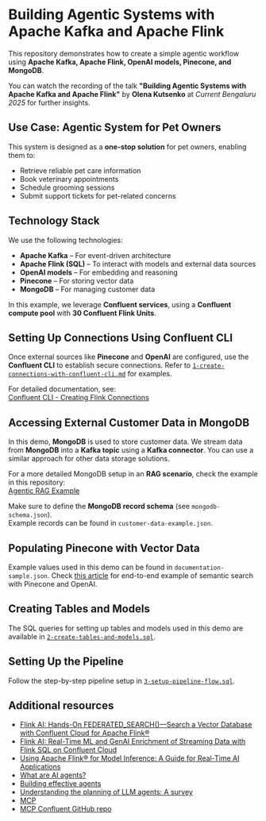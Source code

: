# Building Agentic Systems with Apache Kafka and Apache Flink

This repository demonstrates how to create a simple agentic workflow using **Apache Kafka, Apache Flink, OpenAI models, Pinecone, and MongoDB**.

You can watch the recording of the talk **"Building Agentic Systems with Apache Kafka and Apache Flink"** by **Olena Kutsenko** at *Current Bengaluru 2025* for further insights.

## Use Case: Agentic System for Pet Owners

This system is designed as a **one-stop solution** for pet owners, enabling them to:

- Retrieve reliable pet care information
- Book veterinary appointments
- Schedule grooming sessions
- Submit support tickets for pet-related concerns

## Technology Stack

We use the following technologies:

- **Apache Kafka** – For event-driven architecture
- **Apache Flink (SQL)** – To interact with models and external data sources
- **OpenAI models** – For embedding and reasoning
- **Pinecone** – For storing vector data
- **MongoDB** – For managing customer data

In this example, we leverage **Confluent services**, using a **Confluent compute pool** with **30 Confluent Flink Units**.



## Setting Up Connections Using Confluent CLI

Once external sources like **Pinecone** and **OpenAI** are configured, use the **Confluent CLI** to establish secure connections. Refer to [`1-create-connections-with-confluent-cli.md`](1-create-connections-with-confluent-cli.md) for examples.

For detailed documentation, see:  
[Confluent CLI - Creating Flink Connections](https://docs.confluent.io/confluent-cli/current/command-reference/flink/connection/confluent_flink_connection_create.html)



## Accessing External Customer Data in MongoDB

In this demo, **MongoDB** is used to store customer data. We stream data from **MongoDB** into a **Kafka topic** using a **Kafka connector**. You can use a similar approach for other data storage solutions.

For a more detailed MongoDB setup in an **RAG scenario**, check the example in this repository:  
[Agentic RAG Example](https://github.com/confluentinc/demo-scene/tree/master/agentic-rag)

Make sure to define the **MongoDB record schema** (see `mongodb-schema.json`).  
Example records can be found in `customer-data-example.json`.



## Populating Pinecone with Vector Data

Example values used in this demo can be found in `documentation-sample.json`. Check [this article](https://www.confluent.io/blog/flink-ai-rag-with-federated-search/) for end-to-end example of semantic search with Pinecone and OpenAI.

## Creating Tables and Models

The SQL queries for setting up tables and models used in this demo are available in [`2-create-tables-and-models.sql`](2-create-tables-and-models.sql).



## Setting Up the Pipeline

Follow the step-by-step pipeline setup in [`3-setup-pipeline-flow.sql`](3-setup-pipeline-flow.sql).


## Additional resources

- [Flink AI: Hands-On FEDERATED_SEARCH()—Search a Vector Database with Confluent Cloud for Apache Flink®](https://www.confluent.io/blog/flink-ai-rag-with-federated-search/)
- [Flink AI: Real-Time ML and GenAI Enrichment of Streaming Data with Flink SQL on Confluent Cloud](https://www.confluent.io/blog/flinkai-realtime-ml-and-genai-confluent-cloud/)
- [Using Apache Flink® for Model Inference: A Guide for Real-Time AI Applications](https://www.confluent.io/blog/using-flink-for-model-inference-a-guide-for-realtime-ai-applications/)
- [What are AI agents?](https://www.ibm.com/think/topics/ai-agents)
- [Building effective agents](https://www.anthropic.com/research/building-effective-agents)
- [Understanding the planning of LLM agents: A survey](https://arxiv.org/pdf/2402.02716)
- [MCP](https://www.anthropic.com/news/model-context-protocol)
- [MCP Confluent GitHub repo](https://github.com/confluentinc/mcp-confluent)


